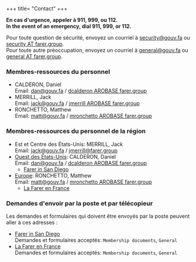 +++
title= "Contact"
+++

**En cas d'urgence, appeler à 911, 999, ou 112.**<br/>
**In the event of an emergency, dial 911, 999, or 112.**

Pour toute question de sécurité, envoyez un courriel à [security@gouv.fa](mailto:security@gouv.fa) ou [security AT farer.group](mailto:security@farer.group).<br/>
Pour toute autre préoccupation, envoyez un courriel à [general@gouv.fa](mailto:general@gouv.fa) ou [general AT farer.group](mailto:general@farer.group).


### Membres-ressources du personnel
- CALDERON, Daniel<br/>
  Email: [dan@gouv.fa](mailto:dan@gouv.fa) / [dcalderon AROBASE farer.group](mailto:dcalderon@farer.group)
- MERRILL, Jack<br/>
  Email: [jack@gouv.fa](mailto:jack@gouv.fa) / [jmerrill AROBASE farer.group](mailto:jmerrill@farer.group)
- RONCHETTO, Matthew<br/>
  Email: [matt@gouv.fa](mailto:matt@gouv.fa) / [mronchetto AROBASE farer.group](mailto:mronchetto@farer.group)

### Membres-ressources du personnel de la région
- Est et Centre des États-Unis: MERRILL, Jack<br/>
  Email: [jack@gouv.fa](mailto:jack@gouv.fa) / [jmerrill@farer.group](mailto:jmerrill@farer.group)
- [Ouest des États-Unis](https://us.farer/west): CALDERON, Daniel<br/>
  Email: [dan@gouv.fa](mailto:dan@gouv.fa) / [dcalderon AROBASE farer.group](mailto:dcalderon@farer.group)
  - [Farer in San Diego](https://ksan.us.farer/)
- [Europe](https://europe.farer/fr): RONCHETTO, Matthew<br/>
  Email: [matt@gouv.fa](mailto:matt@gouv.fa) / [mronchetto AROBASE farer.group](mailto:mronchetto@farer.group)
  - [La Farer en France](https://france.europe.farer)

### Demandes d'envoir par la poste et par télécopieur
Les demandes et formulaires qui doivent être envoyés par la poste peuvent aller à ces adresses :

- [Farer in San Diego](https://ksan.us.farer/)<br/>
  Demandes et formulaires acceptés: `Membership documents`, `General`
- [La Farer en France](https://france.europe.farer)<br/>
  Demandes et formulaires acceptés: `Membership documents`, `General`

